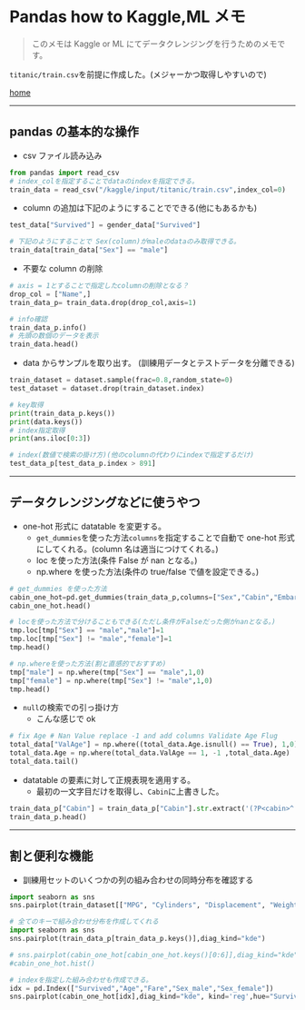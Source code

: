 # Pandas how to Kaggle,ML メモ

> このメモは Kaggle or ML にてデータクレンジングを行うためのメモです。

`titanic/train.csv`を前提に作成した。(メジャーかつ取得しやすいので)

[home](https://puppies-jp.github.io/MyUtils/)

---

## pandas の基本的な操作

- csv ファイル読み込み

```python
from pandas import read_csv
# index_colを指定することでdataのindexを指定できる。
train_data = read_csv("/kaggle/input/titanic/train.csv",index_col=0)
```

- column の追加は下記のようにすることでできる(他にもあるかも)

```python
test_data["Survived"] = gender_data["Survived"]

# 下記のようにすることで Sex(column)がmaleのdataのみ取得できる。
train_data[train_data["Sex"] == "male"]
```

- 不要な column の削除

```python
# axis = 1とすることで指定したcolumnの削除となる？
drop_col = ["Name",]
train_data_p= train_data.drop(drop_col,axis=1)
```

```python
# info確認
train_data_p.info()
# 先頭の数個のデータを表示
train_data.head()
```

- data からサンプルを取り出す。
  (訓練用データとテストデータを分離できる)

```python
train_dataset = dataset.sample(frac=0.8,random_state=0)
test_dataset = dataset.drop(train_dataset.index)
```

```python
# key取得
print(train_data_p.keys())
print(data.keys())
# index指定取得
print(ans.iloc[0:3])
```

```python
# index(数値で検索の掛け方)(他のcolumnの代わりにindexで指定するだけ)
test_data_p[test_data_p.index > 891]
```

---

## データクレンジングなどに使うやつ

- one-hot 形式に datatable を変更する。
  - `get_dummies`を使った方法`columns`を指定することで自動で one-hot 形式にしてくれる。(column 名は適当につけてくれる。)
  - loc を使った方法(条件 False が nan となる。)
  - np.where を使った方法(条件の true/false で値を設定できる。)

```python
# get_dummies を使った方法
cabin_one_hot=pd.get_dummies(train_data_p,columns=["Sex","Cabin","Embarked","Pclass"],)
cabin_one_hot.head()

# locを使った方法で分けることもできる(ただし条件がFalseだった側がnanとなる。)
tmp.loc[tmp["Sex"] == "male","male"]=1
tmp.loc[tmp["Sex"] != "male","female"]=1
tmp.head()

# np.whereを使った方法(割と直感的でおすすめ)
tmp["male"] = np.where(tmp["Sex"] == "male",1,0)
tmp["female"] = np.where(tmp["Sex"] != "male",1,0)
tmp.head()
```

- `null`の検索での引っ掛け方
  - こんな感じで ok

```python
# fix Age # Nan Value replace -1 and add columns Validate Age Flug
total_data["ValAge"] = np.where((total_data.Age.isnull() == True), 1,0)
total_data.Age = np.where(total_data.ValAge == 1, -1 ,total_data.Age)
total_data.tail()
```

- datatable の要素に対して正規表現を適用する。
  - 最初の一文字目だけを取得し、`Cabin`に上書きした。

```python
train_data_p["Cabin"] = train_data_p["Cabin"].str.extract('(?P<cabin>^.)',expand=False).fillna("no_data")
train_data_p.head()
```

---

## 割と便利な機能

- 訓練用セットのいくつかの列の組み合わせの同時分布を確認する

```python
import seaborn as sns
sns.pairplot(train_dataset[["MPG", "Cylinders", "Displacement", "Weight"]], diag_kind="kde")

# 全てのキーで組み合わせ分布を作成してくれる
import seaborn as sns
sns.pairplot(train_data_p[train_data_p.keys()],diag_kind="kde")

# sns.pairplot(cabin_one_hot[cabin_one_hot.keys()[0:6]],diag_kind="kde")
#cabin_one_hot.hist()

# indexを指定した組み合わせも作成できる。
idx = pd.Index(["Survived","Age","Fare","Sex_male","Sex_female"])
sns.pairplot(cabin_one_hot[idx],diag_kind="kde", kind='reg',hue="Survived")
```
